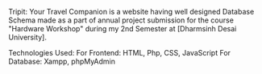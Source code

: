 Tripit: Your Travel Companion is a website having well designed Database Schema made as a part of annual project submission for the course "Hardware Workshop" during my 2nd Semester at [Dharmsinh Desai University].

Technologies Used:
For Frontend: HTML, Php, CSS, JavaScript
For Database: Xampp, phpMyAdmin
